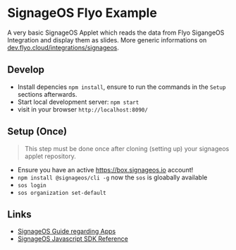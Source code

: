 # SignageOS Flyo Example

A very basic SignageOS Applet which reads the data from Flyo SigangeOS Integration and display them as slides. More generic informations on [dev.flyo.cloud/integrations/signageos](https://dev.flyo.cloud/integrations/signageos.html).

## Develop

+ Install depencies `npm install`, ensure to run the commands in the `Setup` sections afterwards.
+ Start local development server: `npm start`
+ visit in your browser `http://localhost:8090/`

## Setup (Once)

> This step must be done once after cloning (setting up) your signageos applet repository.

+ Ensure you have an active https://box.signageos.io account!
+ `npm install @signageos/cli -g` now the `sos` is gloabally available
+ `sos login`
+ `sos organization set-default`

## Links

+ [SignageOS Guide regarding Apps](https://docs.signageos.io/hc/en-us/articles/4405068855570-Introduction-to-applets)
+ [SignageOS Javascript SDK Reference](https://sdk.docs.signageos.io/)